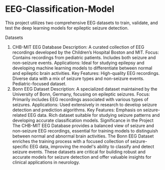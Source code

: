 # EEG-Classification-Model
This project utilizes two comprehensive EEG datasets to train, validate, and test the deep learning models for epileptic seizure detection.

Datasets
1. CHB-MIT EEG Database
Description: A curated collection of EEG recordings developed by the Children’s Hospital Boston and MIT.
Focus:
Contains recordings from pediatric patients.
Includes both seizure and non-seizure events.
Applications: Ideal for studying epilepsy and developing machine learning models to differentiate between normal and epileptic brain activities.
Key Features:
High-quality EEG recordings.
Diverse data with a mix of seizure types and non-seizure events.
Pediatric-focused dataset.
2. Bonn EEG Dataset
Description: A specialized dataset maintained by the University of Bonn, Germany, focusing on epileptic seizures.
Focus:
Primarily includes EEG recordings associated with various types of seizures.
Applications: Used extensively in research to develop seizure detection and prediction algorithms.
Key Features:
Emphasis on seizure-related EEG data.
Rich dataset suitable for studying seizure patterns and developing accurate classification models.
Significance in the Project
The CHB-MIT EEG Database provides a balanced view of seizure and non-seizure EEG recordings, essential for training models to distinguish between normal and abnormal brain activities.
The Bonn EEG Dataset enriches the training process with a focused collection of seizure-specific EEG data, improving the model's ability to classify and detect seizure events.
These datasets are critical for building robust and accurate models for seizure detection and offer valuable insights for clinical applications in neurology.
